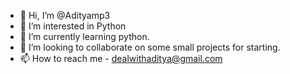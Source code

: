- 👋 Hi, I’m @Adityamp3
- 👀 I’m interested in Python
- 🌱 I’m currently learning python.
- 💞️ I’m looking to collaborate on some small projects for starting.
- 📫 How to reach me - dealwithaditya@gmail.com

<!---
Adityamp3/Adityamp3 is a ✨ special ✨ repository because its `README.md` (this file) appears on your GitHub profile.
You can click the Preview link to take a look at your changes.
--->

